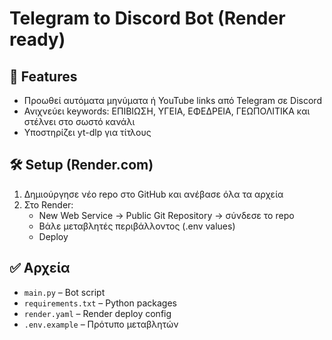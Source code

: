 # Telegram to Discord Bot (Render ready)

## 🚀 Features
- Προωθεί αυτόματα μηνύματα ή YouTube links από Telegram σε Discord
- Ανιχνεύει keywords: ΕΠΙΒΙΩΣΗ, ΥΓΕΙΑ, ΕΦΕΔΡΕΙΑ, ΓΕΩΠΟΛΙΤΙΚΑ και στέλνει στο σωστό κανάλι
- Υποστηρίζει yt-dlp για τίτλους

## 🛠 Setup (Render.com)
1. Δημιούργησε νέο repo στο GitHub και ανέβασε όλα τα αρχεία
2. Στο Render:
   - New Web Service → Public Git Repository → σύνδεσε το repo
   - Βάλε μεταβλητές περιβάλλοντος (.env values)
   - Deploy

## ✅ Αρχεία
- `main.py` – Bot script
- `requirements.txt` – Python packages
- `render.yaml` – Render deploy config
- `.env.example` – Πρότυπο μεταβλητών
